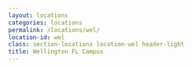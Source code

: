 ```yaml
---
layout: locations
categories: locations
permalink: /locations/wel/
location-id: wel
class: section-locations location-wel header-light
title: Wellington FL Campus
---
```

